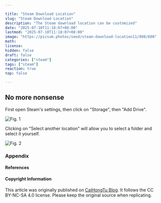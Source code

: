 ```yaml
---

title: "Steam Download Location"
slug: "Steam Download Location"
description: "The Steam download location can be customized"
date: "2025-07-10T11:18:07+08:00"
lastmod: "2025-07-10T11:18:07+08:00"
image: "https://picsum.photos/seed/steam-download-location11/800/600"
math: 
license: 
hidden: false
draft: false 
categories: ["steam"]
tags: ["steam"]
reaction: true
top: false

---
```


## No more nonsense

First open Steam's settings, then click on "Storage", then "Add Drive".

![Fig. 1](https://s2.loli.net/2025/07/10/sB3r975EAwbLoRh.png)

Clicking on "Select another location" will allow you to select a folder and select it yourself.

![Fig. 2](https://s2.loli.net/2025/07/10/6oze4P8kiRUEOGu.png)

### Appendix
#### References
#### Copyright Information

This article was originally published on [CaiHongTu Blog](https://cai-hong-tu-blog.pages.dev/). It follows the CC BY-NC-SA 4.0 license. Please keep the original source when replicating. 
